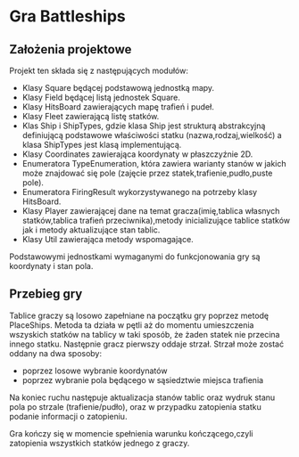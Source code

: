 # Gra Battleships
## Założenia projektowe
Projekt ten składa się z następujących modułów:
- Klasy Square będącej podstawową jednostką mapy.
- Klasy Field będącej listą jednostek Square.
- Klasy HitsBoard zawierających mapę trafień i pudeł.
- Klasy Fleet zawierającą listę statków.
- Klas Ship i ShipTypes, gdzie klasa Ship jest strukturą abstrakcyjną definiującą podstawowe właściwości statku (nazwa,rodzaj,wielkość)
a klasa ShipTypes jest klasą implementującą.
- Klasy Coordinates zawierająca koordynaty w płaszczyźnie 2D.
- Enumeratora TypeEnumeration, która zawiera warianty stanów w jakich może znajdować się pole (zajęcie przez statek,trafienie,pudło,puste pole).
- Enumeratora FiringResult wykorzystywanego na potrzeby klasy HitsBoard.
- Klasy Player zawierającej dane na temat gracza(imię,tablica własnych statków,tablica trafień przeciwnika),metody inicializujące tablice statków
jak i metody aktualizujące stan tablic.
- Klasy Util zawierająca metody wspomagające.

Podstawowymi jednostkami wymaganymi do funkcjonowania gry są koordynaty i stan pola.

## Przebieg gry
Tablice graczy są losowo zapełniane na początku gry poprzez metodę PlaceShips. Metoda ta działa w pętli aż do momentu umieszczenia wszyskich statków
na tablicy w taki sposób, że żaden statek nie przecina innego statku.
Następnie gracz pierwszy oddaje strzał. Strzał może zostać oddany na dwa sposoby:
- poprzez losowe wybranie koordynatów
- poprzez wybranie pola będącego w sąsiedztwie miejsca trafienia

Na koniec ruchu następuje aktualizacja stanów tablic oraz wydruk stanu pola po strzale (trafienie/pudło), oraz w przypadku
zatopienia statku podanie informacji o zatopieniu.

Gra kończy się w momencie spełnienia warunku kończącego,czyli zatopienia wszystkich statków jednego z graczy.
